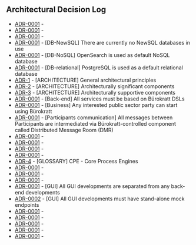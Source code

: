 ## Architectural Decision Log

<!-- adrlog -->

* [ADR-0001](#data-storage-and-publication/data-published-as-open-data/0001.md) - 
* [ADR-0001](#data-storage-and-publication/data-storage-on-buerokratt-side/0001.md) - 
* [ADR-0001](#data-storage-and-publication/data-storage-on-client-side/0001.md) - 
* [ADR-0001](#databases/newsql-databases/0001.md) - [DB-NewSQL] There are currently no NewSQL databases in use
* [ADR-0001](#databases/nosql-databases/0001.md) - [DB-NoSQL] OpenSearch is used as default NoSQL database
* [ADR-0001](#databases/relational-databases/0001.md) - [DB-relational] PostgreSQL is used as a default relational database
* [ADR-1](architecture/general-principles.md) - [ARCHITECTURE] General architectural principles
* [ADR-2](architecture/significant-components.md) - [ARCHITECTURE] Architecturally significant components
* [ADR-3](architecture/supportive-components.md) - [ARCHITECTURE] Architecturally supportive components
* [ADR-0001](back-end-developments/0001.md) - [Back-end] All services must be based on Bürokratt DSLs
* [ADR-0001](business-decisions/0001.md) - [Business] Any interested public sector party can start using Bürokratt
* [ADR-0001](communication-between-participants/0001.md) - [Participants communication] All messages between Participants are intermediated via Bürokratt-controlled component called Distributed Message Room (DMR)
* [ADR-0001](deployment/continuous-updates/0001.md) - 
* [ADR-0001](deployment/initial-installment/0001.md) - 
* [ADR-0001](domain-specific-languages/0001.md) - 
* [ADR-0001](front-end-developments/0001.md) - 
* [ADR-4](glossary/CPE.md) - [GLOSSARY] CPE - Core Process Engines
* [ADR-0001](mobile-app-developments/0001.md) - 
* [ADR-0001](monitoring/0001.md) - 
* [ADR-0001](penetration-testing/0001.md) - 
* [ADR-0001](separation-of-developments/GUI/0001.md) - [GUI] All GUI developments are separated from any back-end developments
* [ADR-0002](separation-of-developments/GUI/0002.md) - [GUI] All GUI developments must have stand-alone mock endpoints
* [ADR-0001](technical-stack/cicd/0001.md) - 
* [ADR-0001](technical-stack/code-repositories/0001.md) - 
* [ADR-0001](technical-stack/custom-bykstack-components/0001.md) - 
* [ADR-0001](technical-stack/servers/0001.md) - 
* [ADR-0001](technical-stack/third-party-components/0001.md) -

<!-- adrlogstop -->






































